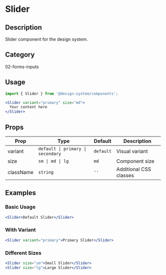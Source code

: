 # Slider

## Description
Slider component for the design system.

## Category
02-forms-inputs

## Usage

```jsx
import { Slider } from '@design-system/components';

<Slider variant="primary" size="md">
  Your content here
</Slider>
```

## Props

| Prop | Type | Default | Description |
|------|------|---------|-------------|
| variant | `default \| primary \| secondary` | `default` | Visual variant |
| size | `sm \| md \| lg` | `md` | Component size |
| className | `string` | `''` | Additional CSS classes |

## Examples

### Basic Usage
```jsx
<Slider>Default Slider</Slider>
```

### With Variant
```jsx
<Slider variant="primary">Primary Slider</Slider>
```

### Different Sizes
```jsx
<Slider size="sm">Small Slider</Slider>
<Slider size="lg">Large Slider</Slider>
```
